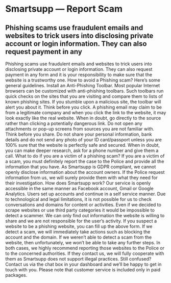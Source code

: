 # Smartsupp — Report Scam
## Phishing scams use fraudulent emails and websites to trick users into disclosing private account or login information. They can also request payment in any
Phishing scams use fraudulent emails and websites to trick users into disclosing private account or login information. They can also request payment in any form and it is your responsibility to make sure that the website is a trustworthy one.
How to avoid a Phishing scam? Here’s some general guidelines.
Install an Anti-Phishing Toolbar. Most popular Internet browsers can be customized with anti-phishing toolbars. Such toolbars run quick checks on the sites that you are visiting and compare them to lists of known phishing sites. If you stumble upon a malicious site, the toolbar will alert you about it.
Think before you click. A phishing email may claim to be from a legitimate company and when you click the link to the website, it may look exactly like the real website. When in doubt, go directly to the source rather than clicking a potentially dangerous link. Do not open any attachments or pop-up screens from sources you are not familiar with.
Think before you share. Do not share your personal information, bank details and do not send any photo of your ID card/passport unless you are 100% sure that the website is perfectly safe and secured. When in doubt, you can make deeper research, ask for a phone number and give them a call.
What to do if you are a victim of a phishing scam?
If you are a victim of a scam, you must definitely report the case to the Police and provide all the information that you have. As Smartsupp is GDPR compliant, we cannot openly disclose information about the account owners. If the Police request information from us, we will surely provide them with what they need for their investigation.
How does Smartsupp work?
Our service is openly accessible in the same manner as Facebook account, Gmail or Google Analytics. Users set up accounts and continue in a self service manner. Due to technological and legal limitations, it is not possible for us to check conversations and domains for content or activities. Even if we decided to scrape websites or use third party categories it would be impossible to detect a scammer. We can only find out information the website is willing to share and we are not responsible for the user’s activity.
If you suspect a website to be a phishing website, you can fill up the above form. If we detect a scam, we will immediately take actions such as blocking the account and the domain. If we weren’t able to detect a scam from the website, then unfortunately, we won’t be able to take any further steps.
In both cases, we highly recommend reporting those websites to the Police or to the concerned authorities. If they contact us, we will fully cooperate with them as Smartsupp does not support illegal practices.
Still confused? Contact us via the chat box in your dashboard and we’ll be happy to get in touch with you. Please note that customer service is included only in paid packages.

